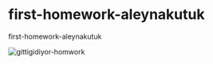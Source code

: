 # first-homework-aleynakutuk
first-homework-aleynakutuk


![gittigidiyor-homwork](https://user-images.githubusercontent.com/83013995/130353329-6c154aec-8ef1-4f49-932e-8d335064b10f.png)
